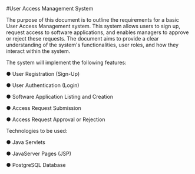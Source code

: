 #User Access Management System

The purpose of this document is to outline the requirements for a basic User Access
Management system. This system allows users to sign up, request access to software
applications, and enables managers to approve or reject these requests. The document aims to
provide a clear understanding of the system's functionalities, user roles, and how they interact
within the system.

The system will implement the following features:


● User Registration (Sign-Up)

● User Authentication (Login)

● Software Application Listing and Creation

● Access Request Submission

● Access Request Approval or Rejection

Technologies to be used:

● Java Servlets

● JavaServer Pages (JSP)

● PostgreSQL Database

